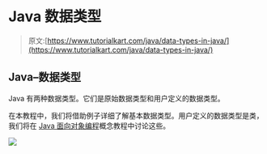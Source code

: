# Java 数据类型

> 原文:[https://www.tutorialkart.com/java/data-types-in-java/](https://www.tutorialkart.com/java/data-types-in-java/)

## Java–数据类型

Java 有两种数据类型。它们是原始数据类型和用户定义的数据类型。

在本教程中，我们将借助例子详细了解基本数据类型。用户定义的数据类型是类，我们将在 [Java 面向对象编程](https://www.tutorialkart.com/java/java-oop/)概念教程中讨论这些。

[![](../Images/925da31b32d6bc3827932f6c8afb11bb.png)](https://www.tutorialkart.com/)